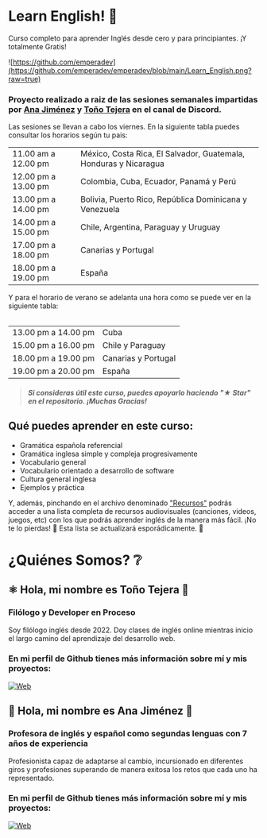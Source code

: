 # Learn English! 📖
Curso completo para aprender Inglés desde cero y para principiantes. ¡Y totalmente Gratis!

![https://github.com/emperadev](https://github.com/emperadev/emperadev/blob/main/Learn_English.png?raw=true)

### Proyecto realizado a raiz de las sesiones semanales impartidas por <a href="https://github.com/AnaDJmzP">Ana Jiménez</a> y <a href="https://github.com/emperadev">Toño Tejera</a> en el canal de Discord. 
Las sesiones se llevan a cabo los viernes. En la siguiente tabla puedes consultar los horarios según tu pais: 

<table>
    <tr>
    <td> 11.00 am a 12.00 pm </td>
    <td> México, Costa Rica, El Salvador, Guatemala, Honduras y Nicaragua</td>
    </tr>
    <tr>
    <td> 12.00 pm a 13.00 pm </td>
    <td> Colombia, Cuba, Ecuador, Panamá y Perú</td>  
    </tr>
    <tr>    
    <td> 13.00 pm a 14.00 pm </td>
    <td> Bolivia, Puerto Rico, República Dominicana y Venezuela </td>
    </tr>
    <tr>
    <td> 14.00 pm a 15.00 pm </td>
    <td> Chile, Argentina, Paraguay y Uruguay </td>
    </tr>
    <tr>  
    <td> 17.00 pm a 18.00 pm </td>
    <td> Canarias y Portugal </td>
    </tr>
    <tr> 
    <td> 18.00 pm a 19.00 pm </td>
    <td> España </td>
    </tr>
<table/>
    
Y para el horario de verano se adelanta una hora como se puede ver en la siguiente tabla: 
<table>
    <tr>
    <td> 13.00 pm a 14.00 pm </td>
    <td> Cuba</td>
    </tr>
    <tr>
    <td> 15.00 pm a 16.00 pm </td>
    <td> Chile y Paraguay</td>  
    </tr>
    <tr>
    <td> 18.00 pm a 19.00 pm </td>
    <td> Canarias y Portugal</td>
    </tr>
    <tr>
    <td> 19.00 pm a 20.00 pm </td>
    <td> España</td>  
    </tr>
</table>
    
> ##### Si consideras útil este curso, puedes apoyarlo haciendo "★ Star" en el repositorio. ¡Muchas Gracias!

## Qué puedes aprender en este curso:

  - Gramática española referencial
  - Gramática inglesa simple y compleja progresivamente
  - Vocabulario general
  - Vocabulario orientado a desarrollo de software
  - Cultura general inglesa
  - Ejemplos y práctica

Y, además, pinchando en el archivo denominado <a href="https://github.com/emperadev/learn-english/blob/main/Recursos.md">"Recursos"</a> podrás acceder a una lista completa de recursos audiovisuales (canciones, videos, juegos, etc) con los que podrás aprender inglés de la manera más fácil. ¡No te lo pierdas! 🥇 Esta lista se actualizará esporádicamente. 🤪

# ¿Quiénes Somos? ❔

## ⚛️ Hola, mi nombre es Toño Tejera 🤘
### Filólogo y Developer en Proceso 

Soy filólogo inglés desde 2022. Doy clases de inglés online mientras inicio el largo camino del aprendizaje del desarrollo web. 

### En mi perfil de Github tienes más información sobre mí y mis proyectos:
[![Web](https://img.shields.io/badge/GitHub-tonodevep-14a1f0?style=for-the-badge&logo=github&logoColor=white&labelColor=101010)](https://github.com/tonodevep/)

## 📖 Hola, mi nombre es Ana Jiménez 🦋
### Profesora de inglés y español como segundas lenguas con 7 años de experiencia

Profesionista capaz de adaptarse al cambio, incursionado en diferentes giros y profesiones superando de manera exitosa los retos que cada uno ha representado.

### En mi perfil de Github tienes más información sobre mí y mis proyectos:
[![Web](https://img.shields.io/badge/GitHub-AnaDJmzP-14a1f0?style=for-the-badge&logo=github&logoColor=white&labelColor=101010)](https://github.com/AnaDJmzP/)
